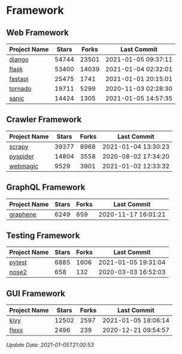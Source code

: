 # Framework

## Web Framework
| Project Name | Stars | Forks | Last Commit |
| ------------ | ----- | ----- | ----------- |
| [django](https://github.com/django/django) | 54744 | 23501 | 2021-01-05 09:37:11 |
| [flask](https://github.com/pallets/flask) | 53400 | 14039 | 2021-01-04 02:32:01 |
| [fastapi](https://github.com/tiangolo/fastapi) | 25475 | 1741 | 2021-01-01 20:15:01 |
| [tornado](https://github.com/tornadoweb/tornado) | 19711 | 5299 | 2020-11-03 02:28:30 |
| [sanic](https://github.com/sanic-org/sanic) | 14424 | 1305 | 2021-01-05 14:57:35 |

## Crawler Framework
| Project Name | Stars | Forks | Last Commit |
| ------------ | ----- | ----- | ----------- |
| [scrapy](https://github.com/scrapy/scrapy) | 39377 | 8968 | 2021-01-04 13:30:23 |
| [pyspider](https://github.com/binux/pyspider) | 14804 | 3558 | 2020-08-02 17:34:20 |
| [webmagic](https://github.com/code4craft/webmagic) | 9529 | 3901 | 2021-01-02 12:33:32 |

## GraphQL Framework
| Project Name | Stars | Forks | Last Commit |
| ------------ | ----- | ----- | ----------- |
| [graphene](https://github.com/graphql-python/graphene) | 6249 | 659 | 2020-11-17 16:01:21 |

## Testing Framework
| Project Name | Stars | Forks | Last Commit |
| ------------ | ----- | ----- | ----------- |
| [pytest](https://github.com/pytest-dev/pytest) | 6885 | 1606 | 2021-01-05 19:31:04 |
| [nose2](https://github.com/nose-devs/nose2) | 658 | 132 | 2020-03-03 16:52:03 |

## GUI Framework
| Project Name | Stars | Forks | Last Commit |
| ------------ | ----- | ----- | ----------- |
| [kivy](https://github.com/kivy/kivy) | 12502 | 2597 | 2021-01-05 18:06:14 |
| [flexx](https://github.com/flexxui/flexx) | 2496 | 239 | 2020-12-21 09:54:57 |

*Update Date: 2021-01-05T21:00:53*